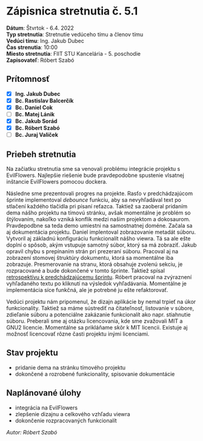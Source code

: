 # Zápisnica stretnutia č. 5.1

**Dátum**: Štvrtok - 6.4. 2022  
**Typ stretnutia**: Stretnutie vedúceho tímu a členov tímu  
**Vedúci tímu**: Ing. Jakub Dubec  
**Čas strenutia**: 10:00  
**Miesto stretnutia**: FIIT STU Kancelária - 5. poschodie  
**Zapisovateľ**: Róbert Szabó

## Prítomnosť

- [x] **Ing. Jakub Dubec**
- [x] **Bc. Rastislav Balcerčík**
- [x] **Bc. Daniel Cok**
- [ ] **Bc. Matej Lánik**
- [x] **Bc. Jakub Sorád**
- [x] **Bc. Róbert Szabó**
- [ ] **Bc. Juraj Valiček**

## Priebeh stretnutia

Na začiatku stretnutia sme sa venovali problému integrácie projektu s EvilFlowers. Najlepšie riešenie bude pravdepodobne spustenie vlsatnej inštancie EvilFlowers pomocou dockera. 

Následne sme prezentovali progres na projekte. Rasťo v predchádzajúcom šprinte implementoval *debounce* funkciu, aby sa nevyhľadával text po stlačení každého tlačidla pri písaní reťazca. Taktiež sa zaoberal pridaním dema nášho projektu na tímovú stránku, avšak momentálne je problém so štýlovaním, nakoľko vzniká konflik medzi našim projektom a dokosaurom. Pravdepodbne sa teda demo umiestni na samostnatnej doméne. Začala sa aj dokumentácia projektu. Daniel implentoval zobrazovanie metadát súboru. Vytvoril aj základnú konfiguráciu funkcionalít nášho viewra. Tá sa ale ešte doplní o spôsob, akým vstupuje samotný súbor, ktorý sa má zobraziť. Jakub opravil chybu s prepínaním strán pri prezeraní súboru. Pracoval aj na zobrazení stomovej štruktúry dokumentu, ktorá sa momentálne iba zobrazuje. Presmerovanie na stranu, ktorá obsahuje zvolenú sekciu, je rozpracované a bude dokončené v tomto šprinte. Taktiež spísal [retrospektívu k predchádzajúcemu šprintu](../../retrospective/sprint7.md). Róbert pracoval na zvýraznení vyhľadaného textu po kliknutí na výsledok vyhľadávania. Momentálne je implementácia síce funkčná, ale je potrebné ju ešte refaktorovať. 

Vedúci projektu nám pripomenul, že dizajn aplikácie by nemal trpieť na úkor funkcionality. Taktiež sa máme sústrediť na čitateľnosť, listovanie v súbore, zdieľanie súboru a potenciálne zakázanie funkcionalít ako napr. stiahnutie súboru. Preberali sme aj otázku licencovania, kde sme zvažovali MIT a GNU2 licencie. Momentálne sa prikláňame skôr k MIT licencii. Existuje aj možnosť licencovať rôzne časti projektu inými licenciami.


## Stav projektu

- pridanie dema na stránku tímového projektu
- dokončené a rozrobené funkcionality, spisovanie dokumentácie

## Naplánované úlohy

- integrácia na EvilFlowers
- zlepšenie dizajnu a celkového vzhľadu viewra
- dokončenie rozpracovaných funkcionalít

_Autor: Róbert Szabó_
